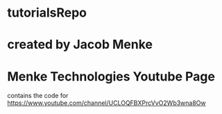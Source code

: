 # tutorialsRepo

# created by Jacob Menke


# Menke Technologies Youtube Page
contains the code for https://www.youtube.com/channel/UCLOQFBXPrcVvO2Wb3wna8Ow

